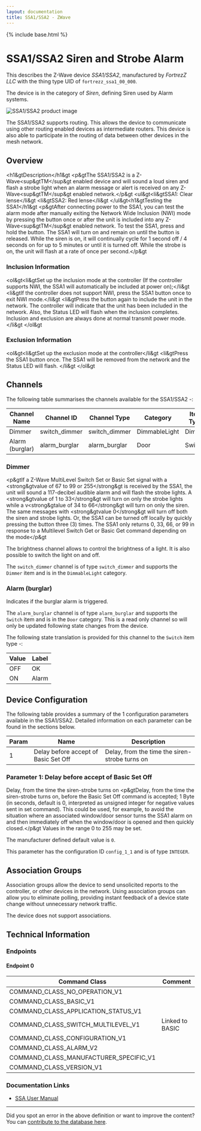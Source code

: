 ```yaml
---
layout: documentation
title: SSA1/SSA2 - ZWave
---
```


{% include base.html %}

# SSA1/SSA2 Siren and Strobe Alarm
This describes the Z-Wave device *SSA1/SSA2*, manufactured by *FortrezZ LLC* with the thing type UID of ```fortrezz_ssa1_00_000```.

The device is in the category of *Siren*, defining Siren used by Alarm systems.

![SSA1/SSA2 product image](https://opensmarthouse.org/zwavedatabase/220/image/)


The SSA1/SSA2 supports routing. This allows the device to communicate using other routing enabled devices as intermediate routers.  This device is also able to participate in the routing of data between other devices in the mesh network.

## Overview

<h1&gtDescription</h1&gt <p&gtThe SSA1/SSA2 is a Z-Wave<sup&gtTM</sup&gt enabled device and will sound a loud siren and flash a strobe light when an alarm message or alert is received on any Z-Wave<sup&gtTM</sup&gt enabled network.</p&gt <ul&gt<li&gtSSA1: Clear lense</li&gt <li&gtSSA2: Red lense</li&gt </ul&gt<h1&gtTesting the SSA1</h1&gt <p&gtAfter connecting power to the SSA1, you can test the alarm mode after manually exiting the Network Wide Inclusion (NWI) mode by pressing the button once or after the unit is included into any Z-Wave<sup&gtTM</sup&gt enabled network. To test the SSA1, press and hold the button. The SSA1 will turn on and remain on until the button is released. While the siren is on, it will continually cycle for 1 second off / 4 seconds on for up to 5 minutes or until it is turned off. While the strobe is on, the unit will flash at a rate of once per second.</p&gt

### Inclusion Information

<ol&gt<li&gtSet up the inclusion mode at the controller (If the controller supports NWI, the SSA1 will automatically be included at power on);</li&gt <li&gtIf the controller does not support NWI, press the SSA1 button once to exit NWI mode.</li&gt <li&gtPress the button again to include the unit in the network. The controller will indicate that the unit has been included in the network. Also, the Status LED will flash when the inclusion completes. Inclusion and exclusion are always done at normal transmit power mode.</li&gt </ol&gt

### Exclusion Information

<ol&gt<li&gtSet up the exclusion mode at the controller</li&gt <li&gtPress the SSA1 button once. The SSA1 will be removed from the network and the Status LED will flash. </li&gt </ol&gt

## Channels

The following table summarises the channels available for the SSA1/SSA2 -:

| Channel Name | Channel ID | Channel Type | Category | Item Type |
|--------------|------------|--------------|----------|-----------|
| Dimmer | switch_dimmer | switch_dimmer | DimmableLight | Dimmer | 
| Alarm (burglar) | alarm_burglar | alarm_burglar | Door | Switch | 

### Dimmer
<p&gtIf a Z-Wave MultiLevel Switch Set or Basic Set signal with a <strong&gtvalue of 67 to 99 or 255</strong&gt is received by the SSA1, the unit will sound a 117-decibel audible alarm and will flash the strobe lights. A <strong&gtvalue of 1 to 33</strong&gt will turn on only the strobe lights while a v<strong&gtalue of 34 to 66</strong&gt will turn on only the siren. The same messages with <strong&gtvalue 0</strong&gt will turn off both the siren and strobe lights. Or, the SSA1 can be turned off locally by quickly pressing the button three (3) times. The SSA1 only returns 0, 33, 66, or 99 in response to a Multilevel Switch Get or Basic Get command depending on the mode</p&gt

The brightness channel allows to control the brightness of a light.
            It is also possible to switch the light on and off.

The ```switch_dimmer``` channel is of type ```switch_dimmer``` and supports the ```Dimmer``` item and is in the ```DimmableLight``` category.

### Alarm (burglar)
Indicates if the burglar alarm is triggered.

The ```alarm_burglar``` channel is of type ```alarm_burglar``` and supports the ```Switch``` item and is in the ```Door``` category. This is a read only channel so will only be updated following state changes from the device.

The following state translation is provided for this channel to the ```Switch``` item type -:

| Value | Label     |
|-------|-----------|
| OFF | OK |
| ON | Alarm |



## Device Configuration

The following table provides a summary of the 1 configuration parameters available in the SSA1/SSA2.
Detailed information on each parameter can be found in the sections below.

| Param | Name  | Description |
|-------|-------|-------------|
| 1 | Delay before accept of Basic Set Off | Delay, from the time the siren-strobe turns on |

### Parameter 1: Delay before accept of Basic Set Off

Delay, from the time the siren-strobe turns on
<p&gtDelay, from the time the siren-strobe turns on, before the Basic Set Off command is accepted; 1 Byte (in seconds, default is 0, interpreted as unsigned integer for negative values sent in set command). This could be used, for example, to avoid the situation where an associated window/door sensor turns the SSA1 alarm on and then immediately off when the window/door is opened and then quickly closed.</p&gt
Values in the range 0 to 255 may be set.

The manufacturer defined default value is ```0```.

This parameter has the configuration ID ```config_1_1``` and is of type ```INTEGER```.


## Association Groups

Association groups allow the device to send unsolicited reports to the controller, or other devices in the network. Using association groups can allow you to eliminate polling, providing instant feedback of a device state change without unnecessary network traffic.

The device does not support associations.
## Technical Information

### Endpoints

#### Endpoint 0

| Command Class | Comment |
|---------------|---------|
| COMMAND_CLASS_NO_OPERATION_V1| |
| COMMAND_CLASS_BASIC_V1| |
| COMMAND_CLASS_APPLICATION_STATUS_V1| |
| COMMAND_CLASS_SWITCH_MULTILEVEL_V1| Linked to BASIC|
| COMMAND_CLASS_CONFIGURATION_V1| |
| COMMAND_CLASS_ALARM_V2| |
| COMMAND_CLASS_MANUFACTURER_SPECIFIC_V1| |
| COMMAND_CLASS_VERSION_V1| |

### Documentation Links

* [SSA User Manual](https://opensmarthouse.org/zwavedatabase/220/ssa-manual-14may2011---new-address0.pdf)

---

Did you spot an error in the above definition or want to improve the content?
You can [contribute to the database here](https://opensmarthouse.org/zwavedatabase/220).
